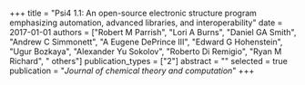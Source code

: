 +++
title = "Psi4 1.1: An open-source electronic structure program emphasizing automation, advanced libraries, and interoperability"
date = 2017-01-01
authors = ["Robert M Parrish", "Lori A Burns", "Daniel GA Smith", "Andrew C Simmonett", "A Eugene DePrince III", "Edward G Hohenstein", "Ugur Bozkaya", "Alexander Yu Sokolov", "Roberto Di Remigio", "Ryan M Richard", " others"]
publication_types = ["2"]
abstract = ""
selected = true
publication = "*Journal of chemical theory and computation*"
+++

